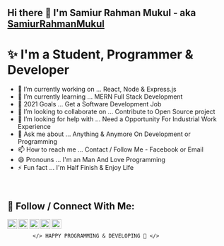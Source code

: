 ## Hi there 👋 I'm Samiur Rahman Mukul - aka [SamiurRahmanMukul][facebook]

# ✨ I'm a Student, Programmer & Developer

- 🔭 I’m currently working on ... React, Node & Express.js
- 🌱 I’m currently learning ... MERN Full Stack Development
- 🥅 2021 Goals ... Get a Software Development Job
- 👯 I’m looking to collaborate on ... Contribute to Open Source project
- 🤔 I’m looking for help with ... Need a Opportunity For Industrial Work Experience
- 💬 Ask me about ... Anything & Anymore On Development or Programming
- 📫 How to reach me ... Contact / Follow Me - Facebook or Email
- 😄 Pronouns ... I'm an Man And Love Programming
- ⚡ Fun fact ... I'm Half Finish & Enjoy Life

<br />

## 🔰 Follow / Connect With Me:

[<img align="left" alt="codeSTACKr | LinkedIn" width="22px" src="https://cdn.jsdelivr.net/npm/simple-icons@v3/icons/gmail.svg" />][gmail]
[<img align="left" alt="codeSTACKr | Twitter" width="22px" src="https://cdn.jsdelivr.net/npm/simple-icons@v3/icons/facebook.svg" />][facebook]
[<img align="left" alt="codeSTACKr | Instagram" width="22px" src="https://cdn.jsdelivr.net/npm/simple-icons@v3/icons/instagram.svg" />][instagram]
[<img align="left" alt="codeSTACKr | Twitter" width="22px" src="https://cdn.jsdelivr.net/npm/simple-icons@v3/icons/twitter.svg" />][twitter]
[<img align="left" alt="codeSTACKr | LinkedIn" width="22px" src="https://cdn.jsdelivr.net/npm/simple-icons@v3/icons/linkedin.svg" />][linkedin]

<br />

            </> HAPPY PROGRAMMING & DEVELOPING 🤣 </>

<!-- my social site link -->

[facebook]: https://www.faceook.com/SamiurRahmanMukul
[instagram]: https://www.instagram.com/samiur_rahman_mukul
[twitter]: https://www.twitter.com/SamiurRahMukul
[linkedin]: https://www.linkedin.com/in/SamiurRahmanMukul
[github]: https://www.github.com/SamiurRahmanMukul
[gmail]: mailto:sr.mukul9090@gmail.com
